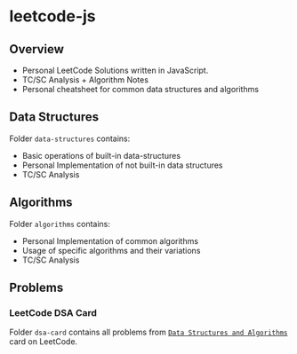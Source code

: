 # leetcode-js

## Overview

- Personal LeetCode Solutions written in JavaScript.
- TC/SC Analysis + Algorithm Notes
- Personal cheatsheet for common data structures and algorithms

## Data Structures

Folder `data-structures` contains:

- Basic operations of built-in data-structures
- Personal Implementation of not built-in data structures
- TC/SC Analysis

## Algorithms

Folder `algorithms` contains:

- Personal Implementation of common algorithms
- Usage of specific algorithms and their variations
- TC/SC Analysis

## Problems

### LeetCode DSA Card

Folder `dsa-card` contains all problems from [`Data Structures and Algorithms`](https://leetcode.com/explore/featured/card/leetcodes-interview-crash-course-data-structures-and-algorithms) card on LeetCode.
